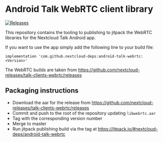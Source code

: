 # Android Talk WebRTC client library

[![Releases](https://img.shields.io/github/release/nextcloud-deps/android-talk-webrtc.svg)](https://github.com/nextcloud-deps/android-talk-webrtc/releases/latest)

This repository contains the tooling to publishing to jitpack the WebRTC libraries for the Nextcloud Talk Android app.

If you want to use the app simply add the following line to your build file:
```
implementation 'com.github.nextcloud-deps:android-talk-webrtc:<Version>'
```

The WebRTC builds are taken from https://github.com/nextcloud-releases/talk-clients-webrtc/releases

## Packaging instructions

* Download the aar for the release from https://github.com/nextcloud-releases/talk-clients-webrtc/releases
* Commit and push to the root of the repository updating ```libwebrtc.aar```
* Tag with the corresponding version number
* Merge to master
* Run jitpack publishing build via the tag at https://jitpack.io/#nextcloud-deps/android-talk-webrtc
